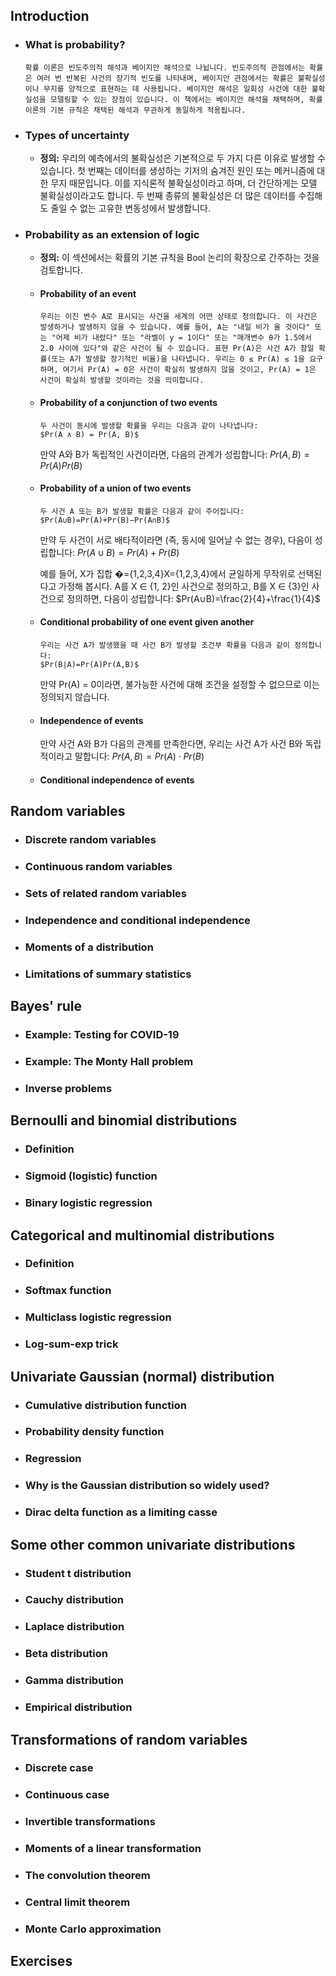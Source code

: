 ## Introduction
- ### What is probability?
	  확률 이론은 빈도주의적 해석과 베이지안 해석으로 나뉩니다. 빈도주의적 관점에서는 확률은 여러 번 반복된 사건의 장기적 빈도를 나타내며, 베이지안 관점에서는 확률은 불확실성이나 무지를 양적으로 표현하는 데 사용됩니다. 베이지안 해석은 일회성 사건에 대한 불확실성을 모델링할 수 있는 장점이 있습니다. 이 책에서는 베이지안 해석을 채택하며, 확률 이론의 기본 규칙은 채택된 해석과 무관하게 동일하게 적용됩니다.
- ### Types of uncertainty
	- **정의:**
		우리의 예측에서의 불확실성은 기본적으로 두 가지 다른 이유로 발생할 수 있습니다. 첫 번째는 데이터를 생성하는 기저의 숨겨진 원인 또는 메커니즘에 대한 무지 때문입니다. 이를 지식론적 불확실성이라고 하며, 더 간단하게는 모델 불확실성이라고도 합니다. 두 번째 종류의 불확실성은 더 많은 데이터를 수집해도 줄일 수 없는 고유한 변동성에서 발생합니다.
- ### Probability as an extension of logic
	- **정의:**
		  이 섹션에서는 확률의 기본 규칙을 Bool 논리의 확장으로 간주하는 것을 검토합니다.
		  
	- #### Probability of an event
		  우리는 이진 변수 A로 표시되는 사건을 세계의 어떤 상태로 정의합니다. 이 사건은 발생하거나 발생하지 않을 수 있습니다. 예를 들어, A는 "내일 비가 올 것이다" 또는 "어제 비가 내렸다" 또는 "라벨이 y = 1이다" 또는 "매개변수 θ가 1.5에서 2.0 사이에 있다"와 같은 사건이 될 수 있습니다. 표현 Pr(A)은 사건 A가 참일 확률(또는 A가 발생할 장기적인 비율)을 나타냅니다. 우리는 0 ≤ Pr(A) ≤ 1을 요구하며, 여기서 Pr(A) = 0은 사건이 확실히 발생하지 않을 것이고, Pr(A) = 1은 사건이 확실히 발생할 것이라는 것을 의미합니다.
		  
	- #### Probability of a conjunction of two events
		  두 사건이 동시에 발생할 확률을 우리는 다음과 같이 나타냅니다: 
		  $Pr(A ∧ B) = Pr(A, B)$
		  
		만약 A와 B가 독립적인 사건이라면, 다음의 관계가 성립합니다: 
		$Pr(A, B) = Pr(A) Pr(B)$
		
	- #### Probability of a union of two events
		  두 사건 A 또는 B가 발생할 확률은 다음과 같이 주어집니다: 
		  $Pr(A∪B)=Pr(A)+Pr(B)−Pr(A∩B)$
		
		만약 두 사건이 서로 배타적이라면 (즉, 동시에 일어날 수 없는 경우), 다음이 성립합니다: $Pr(A∪B)=Pr(A)+Pr(B)$
		
		예를 들어, X가 집합 �={1,2,3,4}X={1,2,3,4}에서 균일하게 무작위로 선택된다고 가정해 봅시다. A를 X ∈ {1, 2}인 사건으로 정의하고, B를 X ∈ {3}인 사건으로 정의하면, 다음이 성립합니다: 
		$Pr(A∪B)=\frac{2}{4}​+\frac{1}{4}$
		
	- #### Conditional probability of one event given another
		  우리는 사건 A가 발생했을 때 사건 B가 발생할 조건부 확률을 다음과 같이 정의합니다: 
		  $Pr(B∣A)=Pr(A)Pr(A,B)​$
		
		만약 Pr(A) = 0이라면, 불가능한 사건에 대해 조건을 설정할 수 없으므로 이는 정의되지 않습니다.
		
	- #### Independence of events
		만약 사건 A와 B가 다음의 관계를 만족한다면, 우리는 사건 A가 사건 B와 독립적이라고 말합니다: $Pr(A,B)=Pr(A)⋅Pr(B)$
		
	- #### Conditional independence of events
## Random variables
- ### Discrete random variables
- ### Continuous random variables
- ### Sets of related random variables
- ### Independence and conditional independence
- ### Moments of a distribution
- ### Limitations of summary statistics
## Bayes' rule
- ### Example: Testing for COVID-19
- ### Example: The Monty Hall problem
- ### Inverse problems
## Bernoulli and binomial distributions
- ### Definition
- ### Sigmoid (logistic) function
- ### Binary logistic regression
## Categorical and multinomial distributions
- ### Definition
- ### Softmax function
- ### Multiclass logistic regression
- ### Log-sum-exp trick
## Univariate Gaussian (normal) distribution
- ### Cumulative distribution function
- ### Probability density function
- ### Regression
- ### Why is the Gaussian distribution so widely used?
- ### Dirac delta function as a limiting casse
## Some other common univariate distributions
- ### Student t distribution
- ### Cauchy distribution
- ### Laplace distribution
- ### Beta distribution
- ### Gamma distribution
- ### Empirical distribution
## Transformations of random variables
- ### Discrete case
- ### Continuous case
- ### Invertible transformations
- ### Moments of a linear transformation
- ### The convolution theorem
- ### Central limit theorem
- ### Monte Carlo approximation
## Exercises
